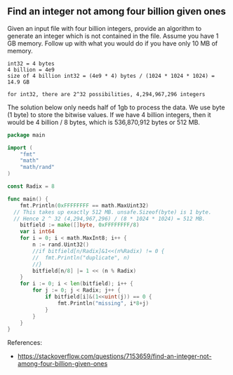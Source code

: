 ## Find an integer not among four billion given ones

Given an input file with four billion integers, provide an algorithm to generate an integer which is not contained in the file. Assume you have 1 GB memory. Follow up with what you would do if you have only 10 MB of memory.

```
int32 = 4 bytes
4 billion = 4e9
size of 4 billion int32 = (4e9 * 4) bytes / (1024 * 1024 * 1024) = 14.9 GB

for int32, there are 2^32 possibilities, 4,294,967,296 integers
```

The solution below only needs half of 1gb to process the data. We use byte (1 byte) to store the bitwise values. If we have 4 billion integers, then it would be 4 billion / 8 bytes, which is 536,870,912 bytes or 512 MB.

```go
package main

import (
	"fmt"
	"math"
	"math/rand"
)

const Radix = 8

func main() {
	fmt.Println(0xFFFFFFFF == math.MaxUint32)
  // This takes up exactly 512 MB. unsafe.Sizeof(byte) is 1 byte. 
  // Hence 2 ^ 32 (4,294,967,296) / (8 * 1024 * 1024) = 512 MB.
	bitfield := make([]byte, 0xFFFFFFFF/8)
	var i int64
	for i = 0; i < math.MaxInt8; i++ {
		n := rand.Uint32()
		//if bitfield[n/Radix]&1<<(n%Radix) != 0 {
		//	fmt.Println("duplicate", n)
		//}
		bitfield[n/8] |= 1 << (n % Radix)
	}
	for i := 0; i < len(bitfield); i++ {
		for j := 0; j < Radix; j++ {
			if bitfield[i]&(1<<uint(j)) == 0 {
				fmt.Println("missing", i*8+j)
			}
		}
	}
}
```

References:
- https://stackoverflow.com/questions/7153659/find-an-integer-not-among-four-billion-given-ones
